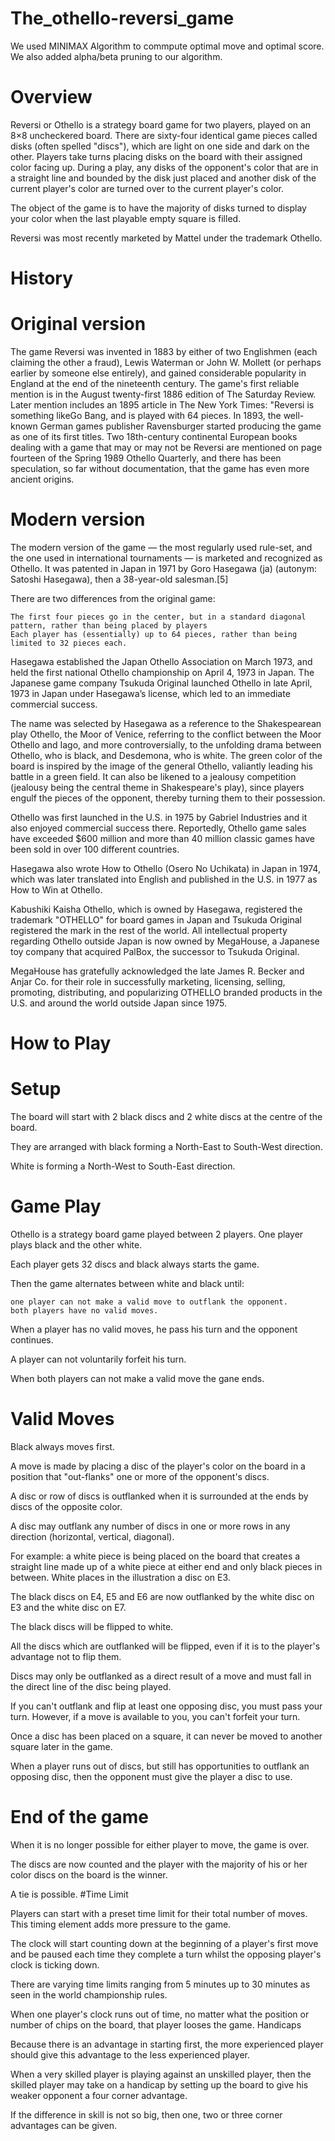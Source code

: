 # The_othello-reversi_game

We used MINIMAX Algorithm to commpute optimal move and optimal score. We also added alpha/beta pruning to our algorithm.

# Overview 

Reversi or Othello is a strategy board game for two players, played on an 8×8 uncheckered board. There are sixty-four identical game pieces called disks (often spelled "discs"), which are light on one side and dark on the other. Players take turns placing disks on the board with their assigned color facing up. During a play, any disks of the opponent's color that are in a straight line and bounded by the disk just placed and another disk of the current player's color are turned over to the current player's color.

The object of the game is to have the majority of disks turned to display your color when the last playable empty square is filled.

Reversi was most recently marketed by Mattel under the trademark Othello.
# History
# Original version

The game Reversi was invented in 1883 by either of two Englishmen (each claiming the other a fraud), Lewis Waterman or John W. Mollett (or perhaps earlier by someone else entirely), and gained considerable popularity in England at the end of the nineteenth century. The game's first reliable mention is in the August twenty-first 1886 edition of The Saturday Review. Later mention includes an 1895 article in The New York Times: "Reversi is something likeGo Bang, and is played with 64 pieces. In 1893, the well-known German games publisher Ravensburger started producing the game as one of its first titles. Two 18th-century continental European books dealing with a game that may or may not be Reversi are mentioned on page fourteen of the Spring 1989 Othello Quarterly, and there has been speculation, so far without documentation, that the game has even more ancient origins.

# Modern version

The modern version of the game — the most regularly used rule-set, and the one used in international tournaments — is marketed and recognized as Othello. It was patented in Japan in 1971 by Goro Hasegawa (ja) (autonym: Satoshi Hasegawa), then a 38-year-old salesman.[5]

There are two differences from the original game:

    The first four pieces go in the center, but in a standard diagonal pattern, rather than being placed by players
    Each player has (essentially) up to 64 pieces, rather than being limited to 32 pieces each.

Hasegawa established the Japan Othello Association on March 1973, and held the first national Othello championship on April 4, 1973 in Japan. The Japanese game company Tsukuda Original launched Othello in late April, 1973 in Japan under Hasegawa’s license, which led to an immediate commercial success.

The name was selected by Hasegawa as a reference to the Shakespearean play Othello, the Moor of Venice, referring to the conflict between the Moor Othello and Iago, and more controversially, to the unfolding drama between Othello, who is black, and Desdemona, who is white. The green color of the board is inspired by the image of the general Othello, valiantly leading his battle in a green field. It can also be likened to a jealousy competition (jealousy being the central theme in Shakespeare's play), since players engulf the pieces of the opponent, thereby turning them to their possession.


Othello was first launched in the U.S. in 1975 by Gabriel Industries and it also enjoyed commercial success there. Reportedly, Othello game sales have exceeded $600 million and more than 40 million classic games have been sold in over 100 different countries.

Hasegawa also wrote How to Othello (Osero No Uchikata) in Japan in 1974, which was later translated into English and published in the U.S. in 1977 as How to Win at Othello.

Kabushiki Kaisha Othello, which is owned by Hasegawa, registered the trademark "OTHELLO" for board games in Japan and Tsukuda Original registered the mark in the rest of the world. All intellectual property regarding Othello outside Japan is now owned by MegaHouse, a Japanese toy company that acquired PalBox, the successor to Tsukuda Original.

MegaHouse has gratefully acknowledged the late James R. Becker and Anjar Co. for their role in successfully marketing, licensing, selling, promoting, distributing, and popularizing OTHELLO branded products in the U.S. and around the world outside Japan since 1975.
# How to Play

# Setup

The board will start with 2 black discs and 2 white discs at the centre of the board.

They are arranged with black forming a North-East to South-West direction.

White is forming a North-West to South-East direction.



# Game Play

Othello is a strategy board game played between 2 players. One player plays black and the other white.

Each player gets 32 discs and black always starts the game.

Then the game alternates between white and black until:

    one player can not make a valid move to outflank the opponent.
    both players have no valid moves.

When a player has no valid moves, he pass his turn and the opponent continues.

A player can not voluntarily forfeit his turn.

When both players can not make a valid move the gane ends.
# Valid Moves

Black always moves first.

A move is made by placing a disc of the player's color on the board in a position that "out-flanks" one or more of the opponent's discs.

A disc or row of discs is outflanked when it is surrounded at the ends by discs of the opposite color.

A disc may outflank any number of discs in one or more rows in any direction (horizontal, vertical, diagonal).


For example: a white piece is being placed on the board that creates a straight line made up of a white piece at either end and only black pieces in between. White places in the illustration a disc on E3.

The black discs on E4, E5 and E6 are now outflanked by the white disc on E3 and the white disc on E7.

The black discs will be flipped to white.

All the discs which are outflanked will be flipped, even if it is to the player's advantage not to flip them.

Discs may only be outflanked as a direct result of a move and must fall in the direct line of the disc being played.

If you can't outflank and flip at least one opposing disc, you must pass your turn. However, if a move is available to you, you can't forfeit your turn.

Once a disc has been placed on a square, it can never be moved to another square later in the game.

When a player runs out of discs, but still has opportunities to outflank an opposing disc, then the opponent must give the player a disc to use.
# End of the game

When it is no longer possible for either player to move, the game is over.

The discs are now counted and the player with the majority of his or her color discs on the board is the winner.

A tie is possible.
#Time Limit

Players can start with a preset time limit for their total number of moves. This timing element adds more pressure to the game.

The clock will start counting down at the beginning of a player's first move and be paused each time they complete a turn whilst the opposing player's clock is ticking down.

There are varying time limits ranging from 5 minutes up to 30 minutes as seen in the world championship rules.

When one player's clock runs out of time, no matter what the position or number of chips on the board, that player looses the game.
Handicaps

Because there is an advantage in starting first, the more experienced player should give this advantage to the less experienced player.

When a very skilled player is playing against an unskilled player, then the skilled player may take on a handicap by setting up the board to give his weaker opponent a four corner advantage.

If the difference in skill is not so big, then one, two or three corner advantages can be given.


